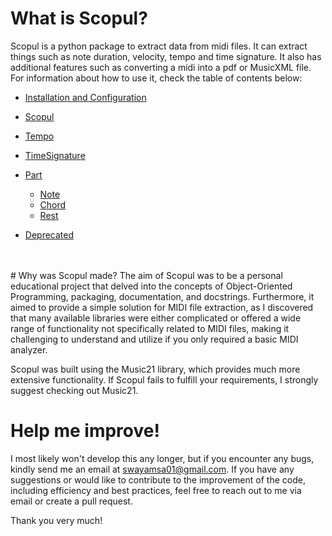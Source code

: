 # What is Scopul?

Scopul is a python package to extract data from midi files. It can extract things such as note duration, velocity, tempo and time signature. It also has additional 
features such as converting a midi into a pdf or MusicXML file. For information about how to use it, check the table of contents below:

- [Installation and Configuration](install.md)

- [Scopul](scopul.md)


- [Tempo](tempo.md)

- [TimeSignature](timesig.md)


- [Part](part.md)
  - [Note](note.md)
  - [Chord](chord.md)
  - [Rest](rest.md)

- [Deprecated](deprecated.md)

<br>
<br>
# Why was Scopul made?
The aim of Scopul was to be a personal educational project that delved into the concepts of Object-Oriented Programming, packaging, documentation, and docstrings. Furthermore, it aimed to provide a simple solution for MIDI file extraction, as I discovered that many available libraries were either complicated or offered a wide range of functionality not specifically related to MIDI files, making it challenging to understand and utilize if you only required a basic MIDI analyzer.

Scopul was built using the Music21 library, which provides much more extensive functionality. If Scopul fails to fulfill your requirements, I strongly suggest checking out Music21.

# Help me improve!

I most likely won't develop this any longer, but if you encounter any bugs, kindly send me an email at swayamsa01@gmail.com. If you have any suggestions or would like to contribute to the improvement of the code, including efficiency and best practices, feel free to reach out to me via email or create a pull request.

Thank you very much!